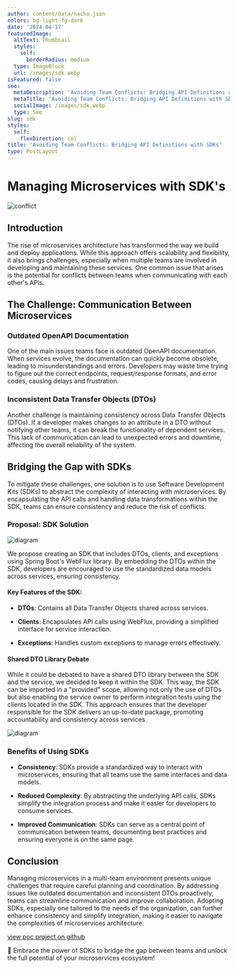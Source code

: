 ```yaml
---
author: content/data/nacho.json
colors: bg-light-fg-dark
date: '2024-04-17'
featuredImage:
  altText: Thumbnail
  styles:
    self:
      borderRadius: medium
  type: ImageBlock
  url: /images/sdk.webp
isFeatured: false
seo:
  metaDescription: 'Avoiding Team Conflicts: Bridging API Definitions with SDKs.'
  metaTitle: 'Avoiding Team Conflicts: Bridging API Definitions with SDKs'
  socialImage: /images/sdk.webp
  type: Seo
slug: sdk
styles:
  self:
    flexDirection: col
title: 'Avoiding Team Conflicts: Bridging API Definitions with SDKs'
type: PostLayout
---
```


# Managing Microservices with SDK's
![conflict](./images/cat-meme.jpg)

## Introduction

The rise of microservices architecture has transformed the way we build and deploy applications. While this approach offers scalability and flexibility, it also brings challenges, especially when multiple teams are involved in developing and maintaining these services. One common issue that arises is the potential for conflicts between teams when communicating with each other's APIs.

## The Challenge: Communication Between Microservices

### Outdated OpenAPI Documentation

One of the main issues teams face is outdated OpenAPI documentation. When services evolve, the documentation can quickly become obsolete, leading to misunderstandings and errors. Developers may waste time trying to figure out the correct endpoints, request/response formats, and error codes, causing delays and frustration.

### Inconsistent Data Transfer Objects (DTOs)

Another challenge is maintaining consistency across Data Transfer Objects (DTOs). If a developer makes changes to an attribute in a DTO without notifying other teams, it can break the functionality of dependent services. This lack of communication can lead to unexpected errors and downtime, affecting the overall reliability of the system.

## Bridging the Gap with SDKs

To mitigate these challenges, one solution is to use Software Development Kits (SDKs) to abstract the complexity of interacting with microservices. By encapsulating the API calls and handling data transformations within the SDK, teams can ensure consistency and reduce the risk of conflicts.

### Proposal: SDK Solution

![diagram](./images/sdk.png)

We propose creating an SDK that includes DTOs, clients, and exceptions using Spring Boot's WebFlux library. By embedding the DTOs within the SDK, developers are encouraged to use the standardized data models across services, ensuring consistency.

#### Key Features of the SDK:

- **DTOs**: Contains all Data Transfer Objects shared across services.

- **Clients**: Encapsulates API calls using WebFlux, providing a simplified interface for service interaction.

- **Exceptions**: Handles custom exceptions to manage errors effectively.

#### Shared DTO Library Debate

While it could be debated to have a shared DTO library between the SDK and the service, we decided to keep it within the SDK. This way, the SDK can be imported in a "provided" scope, allowing not only the use of DTOs but also enabling the service owner to perform integration tests using the clients located in the SDK. This approach ensures that the developer responsible for the SDK delivers an up-to-date package, promoting accountability and consistency across services.

![diagram](./images/sdk-class-diagram.png)

### Benefits of Using SDKs

- **Consistency**: SDKs provide a standardized way to interact with microservices, ensuring that all teams use the same interfaces and data models.

- **Reduced Complexity**: By abstracting the underlying API calls, SDKs simplify the integration process and make it easier for developers to consume services.

- **Improved Communication**: SDKs can serve as a central point of communication between teams, documenting best practices and ensuring everyone is on the same page.

## Conclusion

Managing microservices in a multi-team environment presents unique challenges that require careful planning and coordination. By addressing issues like outdated documentation and inconsistent DTOs proactively, teams can streamline communication and improve collaboration. Adopting SDKs, especially one tailored to the needs of the organization, can further enhance consistency and simplify integration, making it easier to navigate the complexities of microservices architecture.


[view poc project on github](https://github.com/bylidev/sdk-poc)

🚀 Embrace the power of SDKs to bridge the gap between teams and unlock the full potential of your microservices ecosystem!